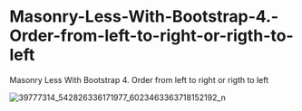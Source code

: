 # Masonry-Less-With-Bootstrap-4.-Order-from-left-to-right-or-rigth-to-left
Masonry Less With Bootstrap 4. Order from left to right or rigth to left

![39777314_542826336171977_6023463363718152192_n](https://user-images.githubusercontent.com/18283465/44358554-03d78e80-a4be-11e8-92c6-c8d3c79d35b5.png)

